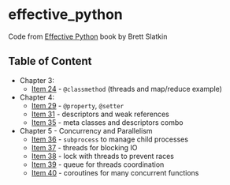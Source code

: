 # effective\_python

Code from [Effective Python][1] book by Brett Slatkin

## Table of Content

- Chapter 3:
  - [Item 24](chapter3/item_24.py) - `@classmethod` (threads and map/reduce example)
- Chapter 4:
  - [Item 29](chapter4/item_29.py) - `@property`, `@setter`
  - [Item 31](chapter4/item_31.py) - descriptors and weak references
  - [Item 35](chapter4/item_35.py) - meta classes and descriptors combo
- Chapter 5 - Concurrency and Parallelism
  - [Item 36](chapter5/item_36.py) - `subprocess` to manage child processes
  - [Item 37](chapter5/item_37.py) - threads for blocking IO
  - [Item 38](chapter5/item_38.py) - lock with threads to prevent races
  - [Item 39](chapter5/item_39.py) - queue for threads coordination
  - [Item 40](chapter5/item_40.py) - coroutines for many concurrent functions

 [1]: https://www.amazon.com/Effective-Python-Specific-Software-Development/dp/0134034287/189-6025887-2775825
